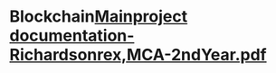 # Blockchain[Mainproject documentation-Richardsonrex,MCA-2ndYear.pdf](https://github.com/user-attachments/files/21196684/Mainproject.documentation-Richardsonrex.MCA-2ndYear.pdf)
